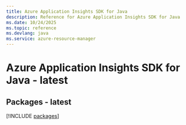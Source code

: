 ```yaml
---
title: Azure Application Insights SDK for Java
description: Reference for Azure Application Insights SDK for Java
ms.date: 10/24/2025
ms.topic: reference
ms.devlang: java
ms.service: azure-resource-manager
---
```

# Azure Application Insights SDK for Java - latest
## Packages - latest
[!INCLUDE [packages](application-insights-index.md)]